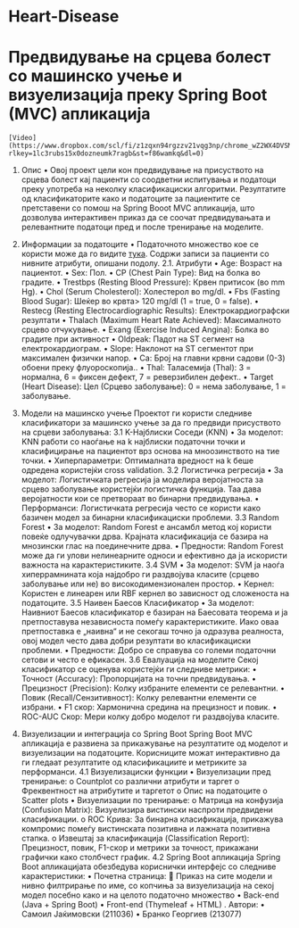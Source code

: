 # Heart-Disease
# Предвидување на срцева болест со машинско учење и визуелизација преку Spring Boot (MVC) апликација

	[Video](https://www.dropbox.com/scl/fi/z1zqxn94rgzzv21vqg3np/chrome_wZ2WX4DVSM.mp4?rlkey=1lc3rubs15x0dozneumk7ragb&st=f86wamkq&dl=0) 

1.	Опис
•	Овој проект цели кон предвидување на присуството на срцева болест кај пациенти со соодветни испитувања и податоци преку употреба на неколку класификациски алгоритми. Резултатите од класификаторите како и податоците за пациентите се претставени со помош на  Spring Booot MVC апликација, што дозволува интерактивен приказ да се соочат предвидувањата и релевантните податоци пред и после тренирање на моделите.
2.	Информации за податоците
•	Податочното множество кое се користи може да го видите [тука](https://www.kaggle.com/datasets/johnsmith88/heart-disease-dataset/data). Содржи записи за пациенти со нивните атрибути, опишани подолу.
2.1.	Атрибути
•  Age: Возраст на пациентот.
•  Sex: Пол.
•  CP (Chest Pain Type): Вид на болка во градите.
•  Trestbps (Resting Blood Pressure): Крвен притисок (во mm Hg).
•  Chol (Serum Cholesterol): Холестерол во mg/dl.
•  Fbs (Fasting Blood Sugar): Шеќер во крвта> 120 mg/dl (1 = true, 0 = false).
•  Restecg (Resting Electrocardiographic Results): Електрокардиографски резултати
•  Thalach (Maximum Heart Rate Achieved): Максималното срцево отчукување.
•  Exang (Exercise Induced Angina): Болка во градите при активност
•  Oldpeak: Падот на  ST сегмент на електрокардиограм.
•  Slope: Наклонот на ST сегментот при максимален физички напор.
•  Ca: Број на главни крвни садови (0-3) обоени преку флуороскопија..
•  Thal: Таласемија (Thal): 3 = нормална, 6 = фиксен дефект, 7 = реверзибилен дефект..
•  Target (Heart Disease): Цел (Срцево заболување): 0 = нема заболување, 1 = заболување.



3. Модели на машинско учење
Проектот ги користи следниве класификатори за машинско учење за да го предвиди присуството на срцеви заболувања:
3.1 K-Најблиски Соседи (KNN)
•	За моделот: KNN работи со наоѓање на k најблиски податочни точки и класифицирање на пациентот врз основа на мноозинството на тие точки.
•	Хиперпараметри: Оптималната вредност на k беше одредена користејќи cross validation.
3.2 Логистичка регресија
•	За моделот: Логистичката регресија ја моделира веројатноста за срцево заболување користејќи логистичка функција. Таа дава веројатности кои се претвораат во бинарни предвидувања.
•	Перформанси: Логистичката регресија често се користи како базичен модел за бинарни класификациски проблеми.
3.3  Random Forest
•	За моделот: Random Forest е ансамбл метод кој користи повеќе одлучувачки дрва. Крајната класификација се базира на мнозински глас на поединечните дрва.
•	Предности: Random Forest може да ги улови нелинеарните односи и ефективно да ја искористи важноста на карактеристиките.
3.4  SVM
•	За моделот: SVM ја наоѓа хиперрамнината која најдобро ги раздвојува класите (срцево заболување или не) во високодимензионален простор.
•	Кернел: Користен е линеарен или RBF кернел во зависност од сложеноста на податоците.
3.5 Наивен Баесов Класификатор
•	За моделот: Наивниот Баесов класификатор е базиран на Баесовата теорема и ја претпоставува независноста помеѓу карактеристиките. Иако оваа претпоставка е „наивна“ и не секогаш точно ја одразува реалноста, овој модел често дава добри резултати во класификациски проблеми. 
•	Предности: Добро се справува со големи податочни сетови и често е ефикасен.
3.6 Евалуација на моделите
Секој класификатор се оценува користејќи ги следниве метрики:
•	Точност (Accuracy): Пропорцијата на точни предвидувања.
•	Прецизност (Precision): Колку избраните елементи се релевантни.
•	Повик (Recall/Сензитивност): Колку релевантни елементи се избрани.
•	F1 скор: Хармонична средина на прецизност и повик.
•	ROC-AUC Скор: Мери колку добро моделот ги раздвојува класите.
4. Визуелизации и интеграција со Spring Boot
Spring Boot MVC апликација е развиена за прикажување на резултатите од моделот и визуелизации на податоците. Корисниците можат интерактивно да ги гледаат резултатите од класификациите и метриките за перформанси.
4.1 Визуелизациски функции
•	Визуелизации пред тренирање:
o	Countplot со различни атрибути и таргет
o	Фреквентност на атрибутите и таргетот
o	Опис на податоците
o	Scatter plots
•	Визуелизации по тренирање:
o	Матрица на конфузија (Confusion Matrix): Визуeлизира вистински наспроти предвидени класификации.
o	ROC Крива: За бинарна класификација, прикажува компромис помеѓу вистинската позитивна и лажната позитивна стапка.
o	Извештај за класификација (Classification Report): Прецизност, повик, F1-скор и метрики за точност, прикажани графички како столбчест график.
4.2 Spring Boot апликација
Spring Boot апликацијата обезбедува кориснички интерфејс со следниве карактеристики:
•	Почетна страница: 
	Приказ на сите модели и нивно филтрирање по име, со копчиња за визуелизација на секој модел посебно како и на целото податочно множество
•	Back-end (Java + Spring Boot)
•	Front-end (Thymeleaf + HTML)
.
Автори:
•	Самоил Јаќимовски	 (211036)
•	Бранко Георгиев (213077)
